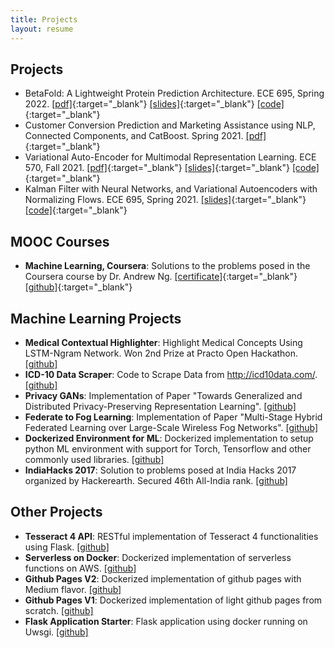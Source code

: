 ```yaml
---
title: Projects
layout: resume
---
```


## Projects
- BetaFold: A Lightweight Protein Prediction Architecture. ECE 695, Spring 2022. [[pdf]](https://github.com/shams-sam/BetaFold/blob/master/BetaFold.pdf){:target="_blank"} [[slides]](https://github.com/shams-sam/BetaFold/blob/master/BetaFold_Slides.pdf){:target="_blank"} [[code]](https://github.com/shams-sam/BetaFold){:target="_blank"}
- Customer Conversion Prediction and Marketing Assistance using NLP, Connected Components, and CatBoost. Spring 2021. [[pdf]](https://drive.google.com/file/d/11mhq_UibvvuBFOEbcPq3ZYnkzN8_XdPZ/view?usp=sharing){:target="_blank"}
- Variational Auto-Encoder for Multimodal Representation Learning. ECE 570, Fall 2021. [[pdf]](https://github.com/shams-sam/MultiModal-VAE/blob/master/Multimodal_VAE.pdf){:target="_blank"} [[slides]](https://github.com/shams-sam/MultiModal-VAE/blob/master/Multimodal_VAE_Slides.pdf){:target="_blank"} [[code]](https://github.com/shams-sam/MultiModal-VAE){:target="_blank"}
- Kalman Filter with Neural Networks, and Variational Autoencoders with Normalizing Flows. ECE 695, Spring 2021. [[slides]](https://github.com/shams-sam/EE695-ILGM/blob/master/Presentation.pdf){:target="_blank"} [[code]](https://github.com/shams-sam/EE695-ILGM){:target="_blank"}

## MOOC Courses
- **Machine Learning, Coursera**: Solutions to the problems posed in the Coursera course by Dr. Andrew Ng. [[certificate]](https://www.coursera.org/account/accomplishments/certificate/QEAEKZ46KCF4){:target="_blank"} [[github]](https://github.com/shams-sam/CourseraMachineLearningAndrewNg){:target="_blank"}

## Machine Learning Projects

- **Medical Contextual Highlighter**: Highlight Medical Concepts Using LSTM-Ngram Network. Won 2nd Prize at Practo Open Hackathon. [[github]](https://github.com/shams-sam/MedicalContextualHighlighter)
- **ICD-10 Data Scraper**: Code to Scrape Data from http://icd10data.com/. [[github]](https://github.com/shams-sam/ICD10Data.com)
- **Privacy GANs**: Implementation of Paper "Towards Generalized and Distributed Privacy-Preserving Representation Learning". [[github]](https://github.com/shams-sam/PrivacyGANs)
- **Federate to Fog Learning**: Implementation of Paper "Multi-Stage Hybrid Federated Learning over Large-Scale Wireless Fog Networks". [[github]](https://github.com/shams-sam/Federated2Fog)
- **Dockerized Environment for ML**: Dockerized implementation to setup python ML environment with support for Torch, Tensorflow and other commonly used libraries. [[github]](https://github.com/shams-sam/setups)
- **IndiaHacks 2017**: Solution to problems posed at India Hacks 2017 organized by Hackerearth. Secured 46th All-India rank. [[github]](https://github.com/shams-sam/HackerEarthIndiaHacks2017)


## Other Projects

- **Tesseract 4 API**: RESTful implementation of Tesseract 4 functionalities using Flask. [[github]](https://github.com/shams-sam/github-page-v2)
- **Serverless on Docker**: Dockerized implementation of serverless functions on AWS. [[github]](https://github.com/shams-sam/ServerlessOnDocker)
- **Github Pages V2**: Dockerized implementation of github pages with Medium flavor. [[github]](https://github.com/shams-sam/github-page-v2)
- **Github Pages V1**: Dockerized implementation of light github pages from scratch. [[github]](https://github.com/shams-sam/github-page-v1)
- **Flask Application Starter**: Flask application using docker running on Uwsgi. [[github]](https://github.com/shams-sam/FlaskApplicationStarter)
